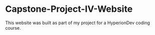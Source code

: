 # Capstone-Project-IV-Website
This website was built as part of my project for a HyperionDev coding course.
